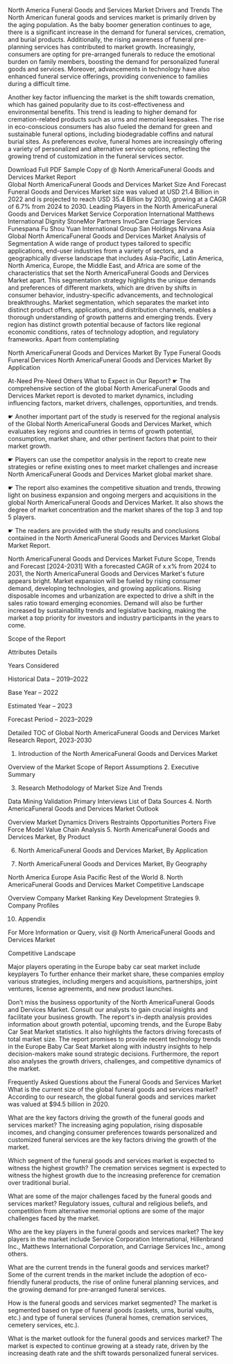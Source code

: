 North America Funeral Goods and Services Market Drivers and Trends
The North American funeral goods and services market is primarily driven by the aging population. As the baby boomer generation continues to age, there is a significant increase in the demand for funeral services, cremation, and burial products. Additionally, the rising awareness of funeral pre-planning services has contributed to market growth. Increasingly, consumers are opting for pre-arranged funerals to reduce the emotional burden on family members, boosting the demand for personalized funeral goods and services. Moreover, advancements in technology have also enhanced funeral service offerings, providing convenience to families during a difficult time.

Another key factor influencing the market is the shift towards cremation, which has gained popularity due to its cost-effectiveness and environmental benefits. This trend is leading to higher demand for cremation-related products such as urns and memorial keepsakes. The rise in eco-conscious consumers has also fueled the demand for green and sustainable funeral options, including biodegradable coffins and natural burial sites. As preferences evolve, funeral homes are increasingly offering a variety of personalized and alternative service options, reflecting the growing trend of customization in the funeral services sector.

Download Full PDF Sample Copy of @ North AmericaFuneral Goods and Dervices Market Report  
Global North AmericaFuneral Goods and Dervices Market Size And Forecast
Funeral Goods and Dervices Market size was valued at USD 21.4 Billion in 2022 and is projected to reach USD 35.4 Billion by 2030, growing at a CAGR of 6.7% from 2024 to 2030.
Leading Players in the North AmericaFuneral Goods and Dervices Market
Service Corporation International
Matthews International
Dignity
StoneMor Partners
InvoCare
Carriage Services
Funespana
Fu Shou Yuan International Group
San Holdings
Nirvana Asia
Global North AmericaFuneral Goods and Dervices Market Analysis of Segmentation
A wide range of product types tailored to specific applications, end-user industries from a variety of sectors, and a geographically diverse landscape that includes Asia-Pacific, Latin America, North America, Europe, the Middle East, and Africa are some of the characteristics that set the North AmericaFuneral Goods and Dervices Market apart. This segmentation strategy highlights the unique demands and preferences of different markets, which are driven by shifts in consumer behavior, industry-specific advancements, and technological breakthroughs. Market segmentation, which separates the market into distinct product offers, applications, and distribution channels, enables a thorough understanding of growth patterns and emerging trends. Every region has distinct growth potential because of factors like regional economic conditions, rates of technology adoption, and regulatory frameworks. Apart from contemplating

North AmericaFuneral Goods and Dervices Market By Type
Funeral Goods
Funeral Dervices
North AmericaFuneral Goods and Dervices Market By Application

At-Need
Pre-Need
Others
What to Expect in Our Report?
☛ The comprehensive section of the global North AmericaFuneral Goods and Dervices Market report is devoted to market dynamics, including influencing factors, market drivers, challenges, opportunities, and trends.

☛ Another important part of the study is reserved for the regional analysis of the Global North AmericaFuneral Goods and Dervices Market, which evaluates key regions and countries in terms of growth potential, consumption, market share, and other pertinent factors that point to their market growth.

☛ Players can use the competitor analysis in the report to create new strategies or refine existing ones to meet market challenges and increase North AmericaFuneral Goods and Dervices Market global market share.

☛ The report also examines the competitive situation and trends, throwing light on business expansion and ongoing mergers and acquisitions in the global North AmericaFuneral Goods and Dervices Market. It also shows the degree of market concentration and the market shares of the top 3 and top 5 players.

☛ The readers are provided with the study results and conclusions contained in the North AmericaFuneral Goods and Dervices Market Global Market Report.

North AmericaFuneral Goods and Dervices Market Future Scope, Trends and Forecast [2024-2031]
With a forecasted CAGR of x.x% from 2024 to 2031, the North AmericaFuneral Goods and Dervices Market's future appears bright. Market expansion will be fueled by rising consumer demand, developing technologies, and growing applications. Rising disposable incomes and urbanization are expected to drive a shift in the sales ratio toward emerging economies. Demand will also be further increased by sustainability trends and legislative backing, making the market a top priority for investors and industry participants in the years to come.

Scope of the Report

Attributes Details

Years Considered

Historical Data – 2019–2022

Base Year – 2022

Estimated Year – 2023

Forecast Period – 2023–2029

Detailed TOC of Global North AmericaFuneral Goods and Dervices Market Research Report, 2023-2030
1. Introduction of the North AmericaFuneral Goods and Dervices Market

Overview of the Market
Scope of Report
Assumptions
2. Executive Summary

3. Research Methodology of Market Size And Trends

Data Mining
Validation
Primary Interviews
List of Data Sources
4. North AmericaFuneral Goods and Dervices Market Outlook

Overview
Market Dynamics
Drivers
Restraints
Opportunities
Porters Five Force Model
Value Chain Analysis
5. North AmericaFuneral Goods and Dervices Market, By Product

6. North AmericaFuneral Goods and Dervices Market, By Application

7. North AmericaFuneral Goods and Dervices Market, By Geography

North America
Europe
Asia Pacific
Rest of the World
8. North AmericaFuneral Goods and Dervices Market Competitive Landscape

Overview
Company Market Ranking
Key Development Strategies
9. Company Profiles

10. Appendix

For More Information or Query, visit @ North AmericaFuneral Goods and Dervices Market

Competitive Landscape

Major players operating in the Europe baby car seat market include keyplayers To further enhance their market share, these companies employ various strategies, including mergers and acquisitions, partnerships, joint ventures, license agreements, and new product launches.

Don’t miss the business opportunity of the North AmericaFuneral Goods and Dervices Market. Consult our analysts to gain crucial insights and facilitate your business growth.
The report's in-depth analysis provides information about growth potential, upcoming trends, and the Europe Baby Car Seat Market statistics. It also highlights the factors driving forecasts of total market size. The report promises to provide recent technology trends in the Europe Baby Car Seat Market along with industry insights to help decision-makers make sound strategic decisions. Furthermore, the report also analyses the growth drivers, challenges, and competitive dynamics of the market.

Frequently Asked Questions about the Funeral Goods and Services Market
What is the current size of the global funeral goods and services market?
According to our research, the global funeral goods and services market was valued at $94.5 billion in 2020.

What are the key factors driving the growth of the funeral goods and services market?
The increasing aging population, rising disposable incomes, and changing consumer preferences towards personalized and customized funeral services are the key factors driving the growth of the market.

Which segment of the funeral goods and services market is expected to witness the highest growth?
The cremation services segment is expected to witness the highest growth due to the increasing preference for cremation over traditional burial.

What are some of the major challenges faced by the funeral goods and services market?
Regulatory issues, cultural and religious beliefs, and competition from alternative memorial options are some of the major challenges faced by the market.

Who are the key players in the funeral goods and services market?
The key players in the market include Service Corporation International, Hillenbrand Inc., Matthews International Corporation, and Carriage Services Inc., among others.

What are the current trends in the funeral goods and services market?
Some of the current trends in the market include the adoption of eco-friendly funeral products, the rise of online funeral planning services, and the growing demand for pre-arranged funeral services.

How is the funeral goods and services market segmented?
The market is segmented based on type of funeral goods (caskets, urns, burial vaults, etc.) and type of funeral services (funeral homes, cremation services, cemetery services, etc.).

What is the market outlook for the funeral goods and services market?
The market is expected to continue growing at a steady rate, driven by the increasing death rate and the shift towards personalized funeral services.
